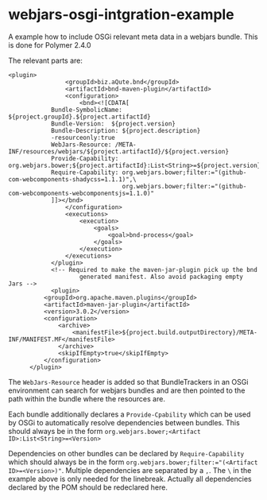 # webjars-osgi-intgration-example
A example how to include OSGi relevant meta data in a webjars bundle.
This is done for Polymer 2.4.0

The relevant parts are:

```
<plugin>
				<groupId>biz.aQute.bnd</groupId>
				<artifactId>bnd-maven-plugin</artifactId>
				<configuration>
					<bnd><![CDATA[
			Bundle-SymbolicName: ${project.groupId}.${project.artifactId}
			Bundle-Version:	 ${project.version}
			Bundle-Description: ${project.description}
			-resourceonly:true
			WebJars-Resource: /META-INF/resources/webjars/${project.artifactId}/${project.version}
			Provide-Capability: org.webjars.bower;${project.artifactId}:List<String>=${project.version}
			Require-Capability: org.webjars.bower;filter:="(github-com-webcomponents-shadycss=1.1.1)",\
								org.webjars.bower;filter:="(github-com-webcomponents-webcomponentsjs=1.1.0)"
			]]></bnd>
				</configuration>
				<executions>
					<execution>
						<goals>
							<goal>bnd-process</goal>
						</goals>
					</execution>
				</executions>
			</plugin>
			<!-- Required to make the maven-jar-plugin pick up the bnd 
                    generated manifest. Also avoid packaging empty Jars -->
			<plugin>
          <groupId>org.apache.maven.plugins</groupId>
          <artifactId>maven-jar-plugin</artifactId>
          <version>3.0.2</version>
          <configuration>
              <archive>
                  <manifestFile>${project.build.outputDirectory}/META-INF/MANIFEST.MF</manifestFile>
              </archive>
              <skipIfEmpty>true</skipIfEmpty>
          </configuration>
      </plugin>
```

The `WebJars-Resource` header is added so that BundleTrackers in an OSGi environment can search for webjars bundles and are then pointed to the path within the bundle where the resources are.

Each bundle additionally declares a `Provide-Cpability` which can be used by OSGi to automatically resolve dependencies between bundles. This should always be in the form `org.webjars.bower;<Artifact ID>:List<String>=<Version>`

Dependencies on other bundles can be declared by `Require-Capability` which should always be in the form `org.webjars.bower;filter:="(<Artifact ID>=<Version>)"`. Multiple dependencies are separated by a `,`. The `\` in the example above is only needed for the linebreak.
Actually all dependencies declared by the POM should be redeclared here.
